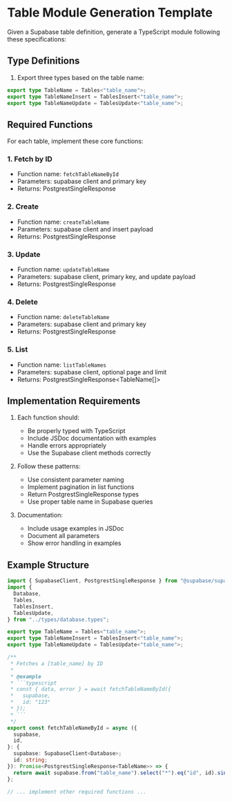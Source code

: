 # Table Module Generation Template

Given a Supabase table definition, generate a TypeScript module following these specifications:

## Type Definitions

1. Export three types based on the table name:

```typescript
export type TableName = Tables<"table_name">;
export type TableNameInsert = TablesInsert<"table_name">;
export type TableNameUpdate = TablesUpdate<"table_name">;
```

## Required Functions

For each table, implement these core functions:

### 1. Fetch by ID

- Function name: `fetchTableNameById`
- Parameters: supabase client and primary key
- Returns: PostgrestSingleResponse<TableName>

### 2. Create

- Function name: `createTableName`
- Parameters: supabase client and insert payload
- Returns: PostgrestSingleResponse<TableName>

### 3. Update

- Function name: `updateTableName`
- Parameters: supabase client, primary key, and update payload
- Returns: PostgrestSingleResponse<TableName>

### 4. Delete

- Function name: `deleteTableName`
- Parameters: supabase client and primary key
- Returns: PostgrestSingleResponse<null>

### 5. List

- Function name: `listTableNames`
- Parameters: supabase client, optional page and limit
- Returns: PostgrestSingleResponse<TableName[]>

## Implementation Requirements

1. Each function should:

   - Be properly typed with TypeScript
   - Include JSDoc documentation with examples
   - Handle errors appropriately
   - Use the Supabase client methods correctly

2. Follow these patterns:

   - Use consistent parameter naming
   - Implement pagination in list functions
   - Return PostgrestSingleResponse types
   - Use proper table name in Supabase queries

3. Documentation:
   - Include usage examples in JSDoc
   - Document all parameters
   - Show error handling in examples

## Example Structure

````typescript
import { SupabaseClient, PostgrestSingleResponse } from "@supabase/supabase-js";
import {
  Database,
  Tables,
  TablesInsert,
  TablesUpdate,
} from "../types/database.types";

export type TableName = Tables<"table_name">;
export type TableNameInsert = TablesInsert<"table_name">;
export type TableNameUpdate = TablesUpdate<"table_name">;

/**
 * Fetches a [table_name] by ID
 *
 * @example
 * ```typescript
 * const { data, error } = await fetchTableNameById({
 *   supabase,
 *   id: "123"
 * });
 * ```
 */
export const fetchTableNameById = async ({
  supabase,
  id,
}: {
  supabase: SupabaseClient<Database>;
  id: string;
}): Promise<PostgrestSingleResponse<TableName>> => {
  return await supabase.from("table_name").select("*").eq("id", id).single();
};

// ... implement other required functions ...
````
